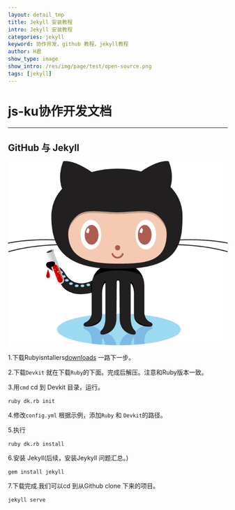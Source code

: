 ```yaml
---
layout: detail_tmp
title: Jekyll 安装教程
intro: Jekyll 安装教程
categories: jekyll
keyword: 协作开发，github 教程，jekyll教程
author: H君
show_type: image
show_intro: /res/img/page/test/open-source.png
tags: [jekyll]
---
```


# js-ku协作开发文档

--- 

## GitHub 与 Jekyll

![jekyll和github教程](/res/img/page/test/open-source.png) 



1.下载Rubyisntallers[downloads](http://rubyinstaller.org/downloads/) 一路下一步。

2.下载`Devkit` 就在下载`Ruby`的下面。完成后解压。注意和Ruby版本一致。

3.用`cmd` cd 到 Devkit 目录，运行。
    
    ruby dk.rb init 

4.修改`config.yml` 根据示例，添加`Ruby` 和 `Devkit`的路径。

5.执行
    
    ruby dk.rb install

6.安装 Jekyll(后续，安装Jeykyll 问题汇总。)
    
    gem install jekyll

7.下载完成.我们可以cd 到从Github clone 下来的项目。

    jekyll serve


